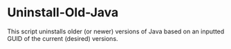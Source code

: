 # Uninstall-Old-Java
This script uninstalls older (or newer) versions of Java based on an inputted GUID of the current (desired) versions.
